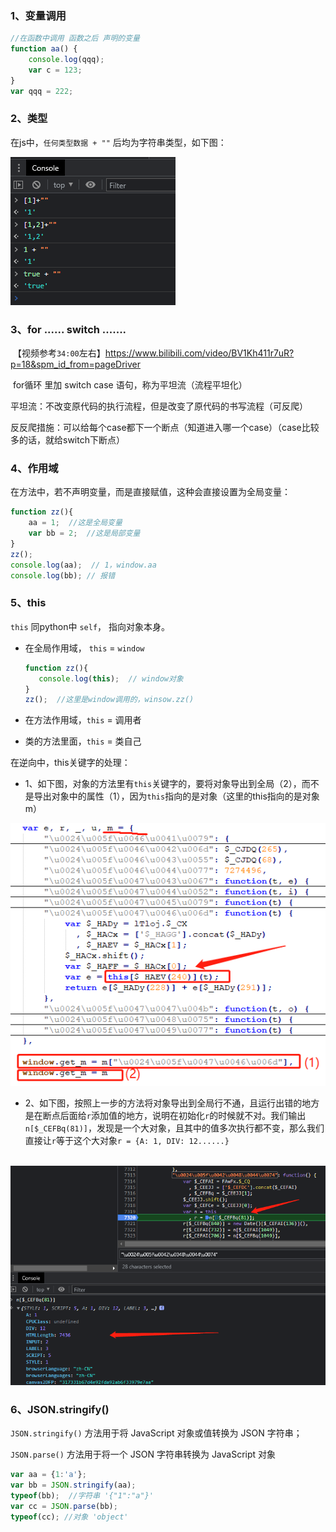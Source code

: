 ### 1、变量调用

```js
//在函数中调用 函数之后 声明的变量
function aa() {
	console.log(qqq);
	var c = 123;
}
var qqq = 222;
```

### 2、类型

在js中，`任何类型数据 + ""` 后均为字符串类型，如下图：

![image-20220329132253611](./md_picture/js基础1.png)

### 3、for ...... switch .......

​	【视频参考`34:00`左右】https://www.bilibili.com/video/BV1Kh411r7uR?p=18&spm_id_from=pageDriver

​	for循环 里加 switch  case 语句，称为平坦流（流程平坦化）

​	平坦流：不改变原代码的执行流程，但是改变了原代码的书写流程（可反爬）

​	反反爬措施：可以给每个case都下一个断点（知道进入哪一个case）（case比较多的话，就给switch下断点）

### 4、作用域

在方法中，若不声明变量，而是直接赋值，这种会直接设置为全局变量：

```js
function zz(){
    aa = 1;  //这是全局变量
    var bb = 2;  //这是局部变量
}
zz();
console.log(aa);  // 1，window.aa
console.log(bb); // 报错
```

### 5、this

`this` 同python中 `self`， 指向对象本身。

- 在全局作用域， `this` = `window`

  ```js
  function zz(){
     console.log(this);  // window对象
  }
  zz();  //这里是window调用的，winsow.zz()
  ```

  

- 在方法作用域，`this` = 调用者

- 类的方法里面，`this` = 类自己

  

在逆向中，this关键字的处理：

- 1、如下图，对象的方法里有`this`关键字的，要将对象导出到全局（2），而不是导出对象中的属性（1），因为`this`指向的是对象（这里的this指向的是对象m） 

![image-20220419130614626](./md_picture/js逆向21.png)

- 2、如下图，按照上一步的方法将对象导出到全局行不通，且运行出错的地方是在断点后面给`r`添加值的地方，说明在初始化`r`的时候就不对。我们输出 `n[$_CEFBq(81)]`，发现是一个大对象，且其中的值多次执行都不变，那么我们直接让`r`等于这个大对象`r = {A: 1, DIV: 12......}`

​			![image-20220420105847753](./md_picture/js逆向22.png)

### 6、JSON.stringify()

`JSON.stringify()` 方法用于将 JavaScript 对象或值转换为 JSON 字符串；

`JSON.parse()` 方法用于将一个 JSON 字符串转换为 JavaScript 对象

```js
var aa = {1:'a'};
var bb = JSON.stringify(aa);
typeof(bb);  //字符串 '{"1":"a"}'
var cc = JSON.parse(bb);
typeof(cc); //对象 'object'
```

